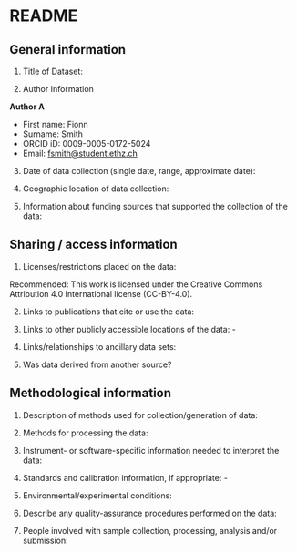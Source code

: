 # README

## General information

1.  Title of Dataset:

2.  Author Information

**Author A**

-   First name: Fionn
-   Surname: Smith
-   ORCID iD: 0009-0005-0172-5024
-   Email: fsmith@student.ethz.ch

3.  Date of data collection (single date, range, approximate date):

4.  Geographic location of data collection:

5.  Information about funding sources that supported the collection of the data:

## Sharing / access information

1.  Licenses/restrictions placed on the data:

Recommended: This work is licensed under the Creative Commons Attribution 4.0 International license (CC-BY-4.0).

2.  Links to publications that cite or use the data:

3.  Links to other publicly accessible locations of the data: -

4.  Links/relationships to ancillary data sets:

5.  Was data derived from another source?

## Methodological information

1.  Description of methods used for collection/generation of data:

2.  Methods for processing the data:

3.  Instrument- or software-specific information needed to interpret the data:

4.  Standards and calibration information, if appropriate: -

5.  Environmental/experimental conditions:

6.  Describe any quality-assurance procedures performed on the data:

7.  People involved with sample collection, processing, analysis and/or submission:
